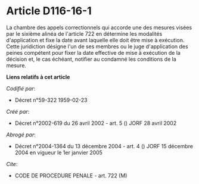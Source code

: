 # Article D116-16-1

La chambre des appels correctionnels qui accorde une des mesures visées par le sixième alinéa de l'article 722 en détermine
les modalités d'application et fixe la date avant laquelle elle doit être mise à exécution. Cette juridiction désigne l'un de
ses membres ou le juge d'application des peines compétent pour fixer la date effective de mise à exécution de la décision et,
le cas échéant, notifier au condamné les conditions de la mesure.

**Liens relatifs à cet article**

_Codifié par_:

  - Décret n°59-322 1959-02-23

_Créé par_:

  - Décret n°2002-619 du 26 avril 2002 - art. 5 () JORF 28 avril 2002

_Abrogé par_:

  - Décret n°2004-1364 du 13 décembre 2004 - art. 4 () JORF 15 décembre 2004 en vigueur le 1er janvier 2005

_Cite_:

  - CODE DE PROCEDURE PENALE - art. 722 (M)
